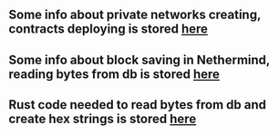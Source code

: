 ## Some info about private networks creating, contracts deploying is stored [here](https://github.com/gnosischain/intern-beacon-chain/blob/main/privateNetworks_contracts_snapSync.md)

## Some info about block saving in Nethermind, reading bytes from db is stored [here](https://github.com/gnosischain/intern-beacon-chain/blob/main/nethermindCodeResearch.md)

## Rust code needed to read bytes from db and create hex strings is stored [here](https://github.com/gnosischain/intern-beacon-chain/blob/main/readingBytesInDB.rs)
